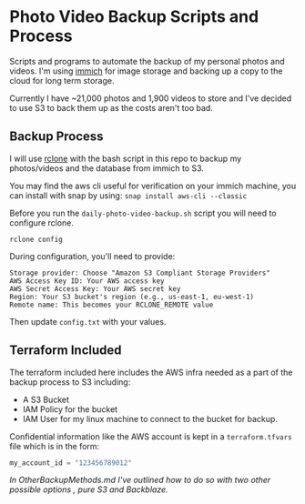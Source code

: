# Photo Video Backup Scripts and Process

Scripts and programs to automate the backup of my personal photos and videos. I'm using [immich](https://immich.app/) for image storage and
backing up a copy to the cloud for long term storage.

Currently I have ~21,000 photos and 1,900 videos to store and I've decided to use S3 to back them up as the costs aren't too bad.

## Backup Process
I will use [rclone](https://rclone.org/) with the bash script in this repo to backup my photos/videos and the database from immich to S3.

You may find the aws cli useful for verification on your immich machine, you can install with snap by using:
`snap install aws-cli --classic`

Before you run the `daily-photo-video-backup.sh` script you will need to configure rclone. 

`rclone config`

During configuration, you'll need to provide:

    Storage provider: Choose "Amazon S3 Compliant Storage Providers"
    AWS Access Key ID: Your AWS access key
    AWS Secret Access Key: Your AWS secret key
    Region: Your S3 bucket's region (e.g., us-east-1, eu-west-1)
    Remote name: This becomes your RCLONE_REMOTE value

Then update `config.txt` with your values. 

## Terraform Included
The terraform included here includes the AWS infra needed as a part of the backup process to S3 including:

* A S3 Bucket
* IAM Policy for the bucket
* IAM User for my linux machine to connect to the bucket for backup.

Confidential information like the AWS account is kept in a `terraform.tfvars` file which is in the form:

```terraform
my_account_id = "123456789012"
```

*In OtherBackupMethods.md I've outlined how to do so with two other possible options , pure S3 and Backblaze.*
